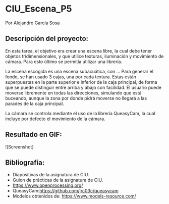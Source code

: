 # CIU_Escena_P5
Por Alejandro García Sosa

## Descripción del proyecto:
En esta tarea, el objetivo era crear una escena libre, la cual debe tener objetos tridimensionales, y que utilice texturas, iluminación y movimiento de cámara. Para esto último se permitía utilizar una librería.

La escena escogida es una escena subacuática, con ... Para generar el fondo, se han usado 3 cajas, una por cada textura. Estas están superpuestas en la parte superior e inferior de la caja principal, de forma que se puede distinguir entre arriba y abajo con facilidad. El usuario puede moverse libremente en todas las direcciones, simulando que está buceando, aunque la zona por donde pidrá moverse no llegará a las parades de la caja principal.

La cámara se controla mediante el uso de la librería QueasyCam, la cual incluye por defecto el movimiento de la cámara.

## Resultado en GIF:
![Screenshot]

## Bibliografía:
- Diapositivas de la asignatura de CIU.
- Guion de prácticas de la asignatura de CIU.
- https://www.openprocessing.org/
- QueasyCam:https://github.com/jrc03c/queasycam
- Modelos obtenidos de: https://www.models-resource.com/
